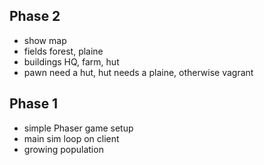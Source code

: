 Phase 2
-------

* show map
* fields forest, plaine
* buildings HQ, farm, hut
* pawn need a hut, hut needs a plaine, otherwise vagrant


Phase 1
-------

* simple Phaser game setup
* main sim loop on client
* growing population
